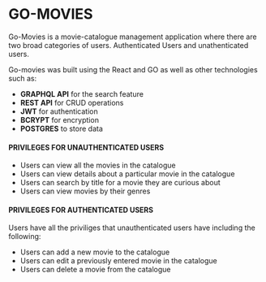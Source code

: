 # GO-MOVIES

Go-Movies is a movie-catalogue management application where there are two 
broad categories of users. Authenticated Users and unathenticated users.

Go-movies was built using the React and GO as well as other 
technologies such as: 
- **GRAPHQL API** for the search feature
- **REST API** for CRUD operations
- **JWT** for authentication
- **BCRYPT** for encryption
- **POSTGRES** to store data


#### PRIVILEGES FOR UNAUTHENTICATED USERS

- Users can view all the movies in the catalogue
- Users can view details about a particular movie in the catalogue
- Users can search by title for a movie they are curious about
- Users can view movies by their genres

#### PRIVILEGES FOR AUTHENTICATED USERS

Users have all the priviliges that unauthenticated users have including the following:

- Users can add a new movie to the catalogue
- Users can edit a previously entered movie in the catalogue
- Users can delete a movie from the catalogue